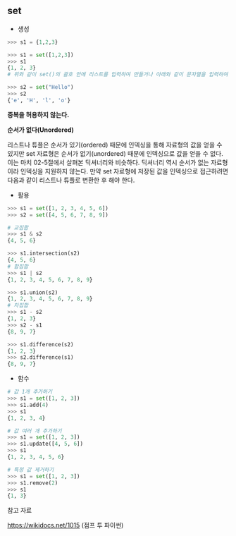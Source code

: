 ## set

* 생성

```python
>>> s1 = {1,2,3}

>>> s1 = set([1,2,3])
>>> s1
{1, 2, 3}
# 위와 같이 set()의 괄호 안에 리스트를 입력하여 만들거나 아래와 같이 문자열을 입력하여 만들 수도 있다.

>>> s2 = set("Hello")
>>> s2
{'e', 'H', 'l', 'o'}
```



**중복을 허용하지 않는다.**

**순서가 없다(Unordered)**

리스트나 튜플은 순서가 있기(ordered) 때문에 인덱싱을 통해 자료형의 값을 얻을 수 있지만 set 자료형은 순서가 없기(unordered) 때문에 인덱싱으로 값을 얻을 수 없다. 이는 마치 02-5절에서 살펴본 딕셔너리와 비슷하다. 딕셔너리 역시 순서가 없는 자료형이라 인덱싱을 지원하지 않는다. 만약 set 자료형에 저장된 값을 인덱싱으로 접근하려면 다음과 같이 리스트나 튜플로 변환한 후 해야 한다.



* 활용

```python
>>> s1 = set([1, 2, 3, 4, 5, 6])
>>> s2 = set([4, 5, 6, 7, 8, 9])
```

```python
# 교집합
>>> s1 & s2
{4, 5, 6}

>>> s1.intersection(s2)
{4, 5, 6}
# 합집합
>>> s1 | s2
{1, 2, 3, 4, 5, 6, 7, 8, 9}

>>> s1.union(s2)
{1, 2, 3, 4, 5, 6, 7, 8, 9}
# 차집합
>>> s1 - s2
{1, 2, 3}
>>> s2 - s1
{8, 9, 7}

>>> s1.difference(s2)
{1, 2, 3}
>>> s2.difference(s1)
{8, 9, 7}
```



* 함수

```python
# 값 1개 추가하기
>>> s1 = set([1, 2, 3])
>>> s1.add(4)
>>> s1
{1, 2, 3, 4}

# 값 여러 개 추가하기
>>> s1 = set([1, 2, 3])
>>> s1.update([4, 5, 6])
>>> s1
{1, 2, 3, 4, 5, 6}

# 특정 값 제거하기
>>> s1 = set([1, 2, 3])
>>> s1.remove(2)
>>> s1
{1, 3}
```



참고 자료

https://wikidocs.net/1015 (점프 투 파이썬)